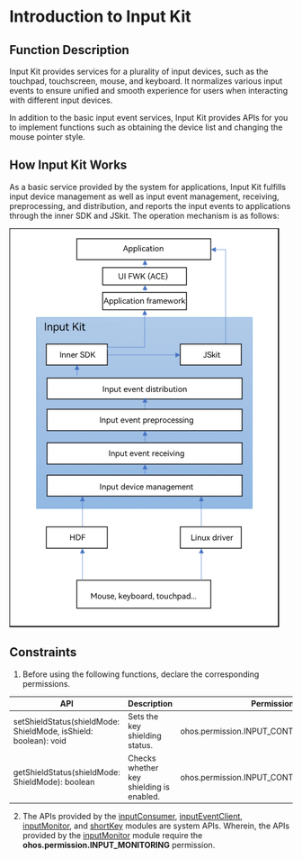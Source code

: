 # Introduction to Input Kit

## Function Description

Input Kit provides services for a plurality of input devices, such as the touchpad, touchscreen, mouse, and keyboard. It normalizes various input events to ensure unified and smooth experience for users when interacting with different input devices.

In addition to the basic input event services, Input Kit provides APIs for you to implement functions such as obtaining the device list and changing the mouse pointer style.

## How Input Kit Works
As a basic service provided by the system for applications, Input Kit fulfills input device management as well as input event management, receiving, preprocessing, and distribution, and reports the input events to applications through the inner SDK and JSkit. The operation mechanism is as follows:

![MMI-operation](figures/MMI-operation.png)

<!--Del-->
## Constraints

1. Before using the following functions, declare the corresponding permissions.

  | API | Description| Permission|
  | ------------------------------------------------------------ | -------------------------- |-----|
  | setShieldStatus(shieldMode: ShieldMode, isShield: boolean): void | Sets the key shielding status.|ohos.permission.INPUT_CONTROL_DISPATCHING|
  | getShieldStatus(shieldMode: ShieldMode): boolean | Checks whether key shielding is enabled.|ohos.permission.INPUT_CONTROL_DISPATCHING|
    
2. The APIs provided by the [inputConsumer](inputconsumer-guidelines.md), [inputEventClient](inputeventclient-guidelines.md), [inputMonitor](inputmonitor-guidelines.md), and [shortKey](shortkey-guidelines.md) modules are system APIs. Wherein, the APIs provided by the [inputMonitor](inputmonitor-guidelines.md) module require the **ohos.permission.INPUT_MONITORING** permission.

<!--DelEnd-->
